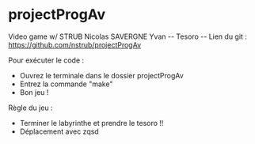 # projectProgAv
Video game w/ STRUB Nicolas SAVERGNE Yvan
-- Tesoro --
Lien du git : https://github.com/nstrub/projectProgAv

Pour exécuter le code :
- Ouvrez le terminale dans le dossier projectProgAv
- Entrez la commande "make"
- Bon jeu !

Règle du jeu :
- Terminer le labyrinthe et prendre le tesoro !!
- Déplacement avec zqsd
